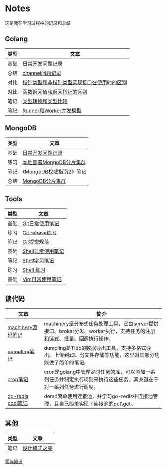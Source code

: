 # Notes
这是我在学习过程中的记录和总结

## Golang
| 类型  | 文章                                                                                                                                   |
|-----|--------------------------------------------------------------------------------------------------------------------------------------|
| 基础  | [日常开发问题记录](./golang/%E6%97%A5%E5%B8%B8%E5%BC%80%E5%8F%91%E9%97%AE%E9%A2%98%E8%AE%B0%E5%BD%95.md)                                     |
| 总结  | [channel问题记录](./golang/channel.md)                                                                                                   |
| 对比  | [指针类型和非指针类型实现接口在使用时的区别](/golang/golang%E6%8C%87%E9%92%88%E5%92%8C%E9%9D%9E%E6%8C%87%E9%92%88%E5%AE%9E%E7%8E%B0%E6%8E%A5%E5%8F%A3.md) |
| 对比  | [函数返回值和返回指针的区别](./golang/%E8%BF%94%E5%9B%9E%E6%8C%87%E9%92%88vs%E8%BF%94%E5%9B%9E%E5%80%BC.md)                                       |
| 笔记  | [类型转换和类型比较](./golang/golang%E7%B1%BB%E5%9E%8B%E8%BD%AC%E6%8D%A2.md)                                                                  |
| 笔记  | [Runner和Worker并发模型](./golang/%E5%B9%B6%E5%8F%91%E6%A8%A1%E5%9E%8B.md)                                                                |

## MongoDB
| 类型  | 文章                                                                                                     |
|-----|--------------------------------------------------------------------------------------------------------|
| 基础  | [日常开发问题记录](./mongo/notes.md)                                                                           |
| 练习  | [本地部署MongoDB分片集群](./mongo/%E6%9C%AC%E5%9C%B0%E9%83%A8%E7%BD%B2%E5%88%86%E7%89%87%E9%9B%86%E7%BE%A4.md) |
| 笔记  | [《MongoDB权威指南2》笔记](./mongo/MongoDB%E6%9D%83%E5%A8%81%E6%8C%87%E5%8D%972%20%E7%AC%94%E8%AE%B0.md)       |
| 总结  | [MongoDB分片集群](./mongo/MongoDB%E5%88%86%E7%89%87%E9%9B%86%E7%BE%A4.md)                                  |

## Tools
| 类型  | 文章                                                                                    |
|-----|---------------------------------------------------------------------------------------|
| 基础  | [Git日常使用笔记](./tools/Git%E6%97%A5%E5%B8%B8%E4%BD%BF%E7%94%A8%E7%AC%94%E8%AE%B0.md)     |
| 练习  | [Git rebase练习](./tools/Git%20rebasePractice.md)                                       |
| 笔记  | [Git提交规范](./tools/Git%E6%8F%90%E4%BA%A4%E8%A7%84%E8%8C%83.md)                         |
| 基础  | [Shell日常使用笔记](./tools/Shell%E6%97%A5%E5%B8%B8%E4%BD%BF%E7%94%A8%E7%AC%94%E8%AE%B0.md) |
| 笔记  | [Shell学习笔记](./tools/Shell%E5%AD%A6%E4%B9%A0%E7%AC%94%E8%AE%B0.md)                     |
| 练习  | [Shell 练习](./tools/shellPractice/)                                                    |
| 基础  | [Vim日常使用笔记](./tools/Vim%E6%97%A5%E5%B8%B8%E4%BD%BF%E7%94%A8%E7%AC%94%E8%AE%B0.md)     |

## 读代码
| 文章                                                          | 简介                                                                       |
|-------------------------------------------------------------|--------------------------------------------------------------------------|
| [machinery源码笔记](https://github.com/pojiang20/machineryDemo) | machinery是分布式任务处理工具，它由server提供接口、broker分发、worker执行，支持任务的注册和链式、批量、回调执行操作。 |
| [dumpling笔记](./read_code/dumpling.md)                       | dumpling是Tidb的数据导出工具，支持多格式导出、上传到s3、分文件存储等功能，这里对其部分功能做了简单的笔记。             |
| [cron笔记](https://github.com/pojiang20/cronDemo)             | cron是golang中管理定时任务的库，可以添加一系列任务并制定执行规则来执行这些任务。其关键在于对一系列任务进行调度。            |
| [go-redis pool笔记](https://github.com/pojiang20/redis-pool)  | demo简单使用连接池，并学习go-redis中连接池管理，且自己简单实现了连接池的put\get。                       |

## 其他
| 类型  | 文章                                                       |
|-----|----------------------------------------------------------|
| 笔记  | [设计模式之美](./design_patterns/%E8%AE%BE%E8%AE%A1%E6%A8%A1%E5%BC%8F%E4%B9%8B%E7%BE%8E%E7%AC%94%E8%AE%B0.md) |

[零碎知识](./other/%E9%9B%B6%E7%A2%8E%E7%9F%A5%E8%AF%86%E7%82%B9.md)